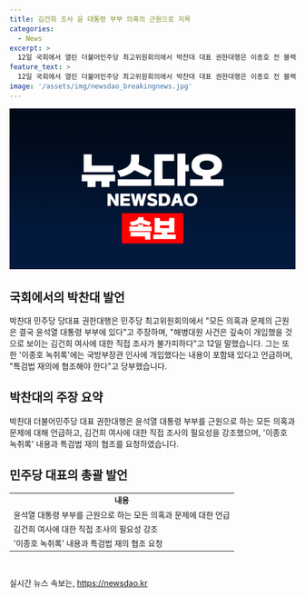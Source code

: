 ```yaml
---
title: 김건희 조사 윤 대통령 부부 의혹의 근원으로 지목
categories:
  - News
excerpt: >
  12일 국회에서 열린 더불어민주당 최고위원회의에서 박찬대 대표 권한대행은 이종호 전 블랙펄인베스트 대표 녹취록 논란과 관련, 윤석열 대통령 부부를 비난하며 김건희 여사 직접 조사를 촉구하고, 국정농단 의혹과 함께 국방부장관 인선에 개입 의혹이 제기되는 등 심각한 사안들에 대해 특검법 재의를 촉구했다. 윤석열 대통령 부부를 향한 비판과 함께 김건희 여사에 대한 직접 조사를 요구하는 발언으로 논란의 중심에 선 박 대표의 발언이 주목받고 있다.
feature_text: >
  12일 국회에서 열린 더불어민주당 최고위원회의에서 박찬대 대표 권한대행은 이종호 전 블랙펄인베스트 대표 녹취록 논란과 관련, 윤석열 대통령 부부를 비난하며 김건희 여사 직접 조사를 촉구하고, 국정농단 의혹과 함께 국방부장관 인선에 개입 의혹이 제기되는 등 심각한 사안들에 대해 특검법 재의를 촉구했다. 윤석열 대통령 부부를 향한 비판과 함께 김건희 여사에 대한 직접 조사를 요구하는 발언으로 논란의 중심에 선 박 대표의 발언이 주목받고 있다.
image: '/assets/img/newsdao_breakingnews.jpg'
---
```


<p><img src="/assets/img/newsdao_breakingnews.jpg" alt="implanttips 속보" /></p>

<h2 data-ke-size="size26">국회에서의 박찬대 발언</h2>

<p>박찬대 민주당 당대표 권한대행은 민주당 최고위원회의에서 "모든 의혹과 문제의 근원은 결국 윤석열 대통령 부부에 있다"고 주장하며, "해병대원 사건은 깊숙이 개입했을 것으로 보이는 김건희 여사에 대한 직접 조사가 불가피하다"고 12일 말했습니다. 그는 또한 '이종호 녹취록'에는 국방부장관 인사에 개입했다는 내용이 포함돼 있다고 언급하며, "특검법 재의에 협조해야 한다"고 당부했습니다.</p>

<h2 data-ke-size="size26">박찬대의 주장 요약</h2>

<p data-ke-size="size16">박찬대 더불어민주당 대표 권한대행은 윤석열 대통령 부부를 근원으로 하는 모든 의혹과 문제에 대해 언급하고, 김건희 여사에 대한 직접 조사의 필요성을 강조했으며, '이종호 녹취록' 내용과 특검법 재의 협조를 요청하였습니다.</p>

<h2 data-ke-size="size26">민주당 대표의 총괄 발언</h2>

<table>
    <tr>
        <td style="text-align: center; height: 17px;"><b>내용</b></td>
    </tr>
    <tr>
        <td style="text-align: left; height: 17px;">윤석열 대통령 부부를 근원으로 하는 모든 의혹과 문제에 대한 언급</td>
    </tr>
    <tr>
        <td style="text-align: left; height: 17px;">김건희 여사에 대한 직접 조사의 필요성 강조</td>
    </tr>
    <tr>
        <td style="text-align: left; height: 17px;">'이종호 녹취록' 내용과 특검법 재의 협조 요청</td>
    </tr>
</table>

<p data-ke-size="size16">&nbsp;</p>
실시간 뉴스 속보는, <a href="https://newsdao.kr" rel="dofollow">https://newsdao.kr</a>


